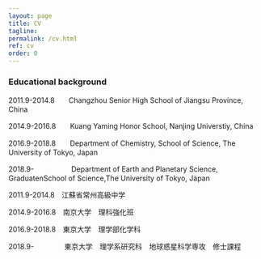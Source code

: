 ```yaml
---
layout: page
title: CV
tagline: 
permalink: /cv.html
ref: cv
order: 0
---
```


### Educational background

2011.9-2014.8　　Changzhou Senior High School of Jiangsu Province, China

2014.9-2016.8　　Kuang Yaming Honor School, Nanjing Universtiy, China

2016.9-2018.8　　Department of Chemistry, School of Science, The University of Tokyo, Japan

2018.9-　　　　　 Department of Earth and Planetary Science, GraduatenSchool of Science,The University of Tokyo, Japan
  
  

2011.9-2014.8　江蘇省常州高級中学

2014.9-2016.8　南京大学　理科強化班

2016.9-2018.8　東京大学　理学部化学科

2018.9-　　　　 東京大学　理学系研究科　地球惑星科学専攻　修士課程

